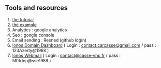 ## Tools and resources 

1. [the tutorial](https://www.youtube.com/watch?v=FT-d1J9xWLU) 
2. [the example](https://calldieseldudes.com/) 
3. Analytics : google analytics
4. Seo : google console
5. Email sending : Resned (github login)
6. [Ionos Domain Dashboard](https://my.ionos.fr/domains-dashboard#) ( Login : contact.carcasse@gmail.com / pass : 123Azerty@1988 )
7. [Ionos Webmail](https://id.ionos.com/identifier) ( Login : contact@casse-vhu.fr / pass : M0tdep@sse1988 )

